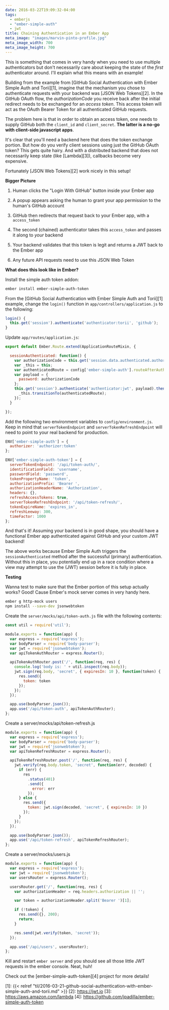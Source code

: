 ```yaml
---
date: 2016-03-22T19:09:32-04:00
tags:
  - emberjs
  - "ember-simple-auth"
  - jwt
title: Chaining Authentication in an Ember App
meta_image: "images/marvin-pinto-profile.jpg"
meta_image_width: 700
meta_image_height: 700
---
```


This is something that comes in very handy when you need to use multiple
authenticators but don't necessarily care about keeping the state of the
_first_ authenticator around. I'll explain what this means with an example!

Building from the example from [GitHub Social Authentication with Ember Simple
Auth and Torii][1], imagine that the mechanism you chose to authenticate
requests with your backend was [JSON Web Tokens][2]. In the GitHub OAuth flow,
the _authorizationCode_ you receive back after the initial redirect
needs to be exchanged for an _access token_. This access token will
act as the OAuth Bearer Token for all authenticated GitHub requests.

The problem here is that in order to obtain an access token, one needs to
supply GitHub both the `client_id` and `client_secret`. **The latter is a no-go
with client-side javascript apps**.

It's clear that you'll need a backend here that does the token exchange
portion. But how do you verify client sessions using just the GitHub OAuth
token?  This gets quite hairy. And with a distributed backend that does not
necessarily keep state (like [Lambda][3]), callbacks become very expensive.

Fortunately [JSON Web Tokens][2] work nicely in this setup!

**Bigger Picture**

1. Human clicks the "Login With GitHub" button inside your Ember app

1. A popup appears asking the human to grant your app permission to the human's
   GitHub account

1. GitHub then redirects that request back to your Ember app, with a
   `access_token`

1. The second (chained) authenticator takes this `access_token` and passes it
   along to _your_ backend

1. Your backend validates that this token is legit and returns a JWT back to
   the Ember app

1. Any future API requests need to use this JSON Web Token

**What does this look like in Ember?**

Install the simple auth token addon:

``` bash
ember install ember-simple-auth-token
```

From the [GitHub Social Authentication with Ember Simple Auth and Torii][1]
example, change the `login()` function in `app/controllers/application.js` to
the following:

``` js
login() {
  this.get('session').authenticate('authenticator:torii', 'github');
}
```

Update `app/routes/application.js`:

``` js
export default Ember.Route.extend(ApplicationRouteMixin, {

  sessionAuthenticated: function() {
    var authorizationCode = this.get('session.data.authenticated.authorizationCode');
    var _this = this;
    var authenticatedRoute = config['ember-simple-auth'].routeAfterAuthentication;
    var payload = {
      password: authorizationCode
    };
    this.get('session').authenticate('authenticator:jwt', payload).then(function() {
      _this.transitionTo(authenticatedRoute);
    });
  }

});
```

Add the following two environment variables to `config/environment.js`. Keep in
mind that `serverTokenEndpoint` and `serverTokenRefreshEndpoint` will need to
point to your real backend for production.

``` js
ENV['ember-simple-auth'] = {
  authorizer: 'authorizer:token'
};

ENV['ember-simple-auth-token'] = {
  serverTokenEndpoint: '/api/token-auth/',
  identificationField: 'username',
  passwordField: 'password',
  tokenPropertyName: 'token',
  authorizationPrefix: 'Bearer ',
  authorizationHeaderName: 'Authorization',
  headers: {},
  refreshAccessTokens: true,
  serverTokenRefreshEndpoint: '/api/token-refresh/',
  tokenExpireName: 'expires_in',
  refreshLeeway: 300,
  timeFactor: 1000
};
```

And that's it! Assuming your backend is in good shape, you should have a
functional Ember app authenticated against GitHub and your custom JWT backend!

The above works because Ember Simple Auth triggers the `sessionAuthenticated`
method after the successful (primary) authentication. Without this in place,
you potentially end up in a race condition where a view may attempt to
use the (JWT) session before it is fully in place.

**Testing**

Wanna test to make sure that the Ember portion of this setup actually works?
Good! Cause Ember's mock server comes in very handy here.

``` bash
ember g http-mock users
npm install --save-dev jsonwebtoken
```

Create the `server/mocks/api/token-auth.js` file with the following contents:

``` js
const util = require('util');

module.exports = function(app) {
  var express = require('express');
  var bodyParser = require('body-parser');
  var jwt = require('jsonwebtoken');
  var apiTokenAuthRouter = express.Router();

  apiTokenAuthRouter.post('/', function(req, res) {
    console.log('body is: ' + util.inspect(req.body));
    jwt.sign(req.body, 'secret', { expiresIn: 10 }, function(token) {
      res.send({
        token: token
      });
    });
  });

  app.use(bodyParser.json());
  app.use('/api/token-auth', apiTokenAuthRouter);
};
```

Create a server/mocks/api/token-refresh.js

``` js
module.exports = function(app) {
  var express = require('express');
  var bodyParser = require('body-parser');
  var jwt = require('jsonwebtoken');
  var apiTokenRefreshRouter = express.Router();

  apiTokenRefreshRouter.post('/', function(req, res) {
    jwt.verify(req.body.token, 'secret', function(err, decoded) {
      if (err) {
        res
          .status(401)
          .send({
            error: err
          });
      } else {
        res.send({
          token: jwt.sign(decoded, 'secret', { expiresIn: 10 })
        });
      }
    });
  });

  app.use(bodyParser.json());
  app.use('/api/token-refresh', apiTokenRefreshRouter);
};
```

Create a server/mocks/users.js

``` js
module.exports = function(app) {
  var express = require('express');
  var jwt = require('jsonwebtoken');
  var usersRouter = express.Router();

  usersRouter.get('/', function(req, res) {
    var authorizationHeader = req.headers.authorization || '';

    var token = authorizationHeader.split('Bearer ')[1];

    if (!token) {
      res.send({}, 200);
      return;
    }

    res.send(jwt.verify(token, 'secret'));
  });

  app.use('/api/users', usersRouter);
};
```

Kill and restart `ember server` and you should see all those little JWT
requests in the ember console. Neat, huh! <i class="fa fa-lightbulb-o"></i>

Check out the [ember-simple-auth-token][4] project for more details!

[1]: {{< relref "til/2016-03-21-github-social-authentication-with-ember-simple-auth-and-torii.md" >}}
[2]: https://jwt.io
[3]: https://aws.amazon.com/lambda
[4]: https://github.com/jpadilla/ember-simple-auth-token
